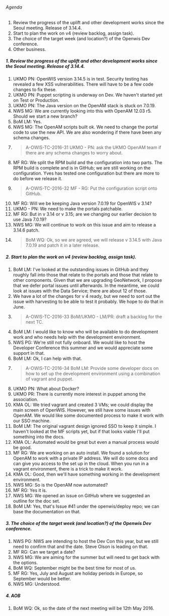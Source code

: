 ###### Agenda
1.  Review the progress of the uplift and other development works since the Seoul meeting. Release of 3.14.4.
2.  Start to plan the work on v4 (review backlog, assign task).
3.  The choice of the target week (and location?) of the Openwis Dev conference.
4.  Other business.

##### 1.  Review the progress of the uplift and other development works since the Seoul meeting. Release of 3.14.4.
1. UKMO PN: OpenWIS version 3.14.5 is in test. Security testing has revealed a few XSS vulnerabilities. There will have to be a few code changes to fix these.
2. UKMO PN: Puppet scripting is underway on Dev.  We haven't started yet on Test or Production.
3. UKMO PN: The Java version on the OpenAM stack is stuck on 7.0.19.
4. NWS MG: We are currently looking into this with OpenAM 12.03 r5.  Should we start a new branch?
5. BoM LM: Yes.
6. NWS MG: The OpenAM scripts built ok.  We need to change the portal code to use the new API. We are also wondering if there have been any schema changes.
7. > A-OWIS-TC-2016-31 UKMO - PN: ask the UKMO OpenAM team if there are any schema changes to worry about.
8. MF RG: We split the RPM build and the configuration into two parts.  The RPM build is complete and is in GitHub; we are still working on the configuration. Yves has tested one configuration but there are more to do before we release it.
9. > A-OWIS-TC-2016-32 MF - RG: Put the configuration script onto GitHub.
10. MF RG: Will we be keeping Java version 7.0.19 for OpenWIS v 3.14?
11. UKMO - PN: We need to make the portals patchable.
12. MF RG: But in v 3.14 or v 3.15; are we changing our earlier decision to use Java 7.0.19?
13. NWS MG: We will continue to work on this issue and aim to release a 3.14.6 patch.
14. > BoM WQ: Ok, so we are agreed, we will release v 3.14.5 with Java 7.0.19 and patch it in a later release.

##### 2.  Start to plan the work on v4 (review backlog, assign task).
1. BoM LM: I've looked at the outstanding issues in GitHub and they roughly fall into those that relate to the portals and those that relate to other components.  Given that we are upgrading GeoNetwork, I propose that we defer portal issues until afterwards.  In the meantime, we could look at issues with the Data Service; there are about 12 of those.
2. We have a lot of the changes for v 4 ready, but we need to sort out the issue with harvesting to be able to test it probably.  We hope to do that in June.
3. > A-OWIS-TC-2016-33 BoM/UKMO - LM/PR: draft a backlog for the next TC.
4. BoM LM: I would like to know who will be available to do development work and who needs help with the development environment.
5. NWS PG: We're still not fully onboard.  We would like to host the Developer Conference this summer and we would appreciate some support in that.
6. BoM LM: Ok, I can help with that.
7. > A-OWIS-TC-2016-34 BoM LM: Provide some developer docs on how to set up the development environment using a combination of vagrant and puppet.
8. UKMO PN: What about Docker?
9. UKMO PR: There is currently more interest in puppet among the association.
10. KMA OL: We tried vagrant and created 3 VMs; we could display the main screen of OpenWIS.  However, we still have some issues with OpenAM.  We would like some documented process to make it work with our SSO machine.
11. BoM LM: The original vagrant design ignored SSO to keep it simple.  I haven't looked at the MF scripts yet, but if that looks viable I'll put something into the docs.
12. KMA OL: Automated would be great but even a manual process would be good.
13. MF RG: We are working on an auto install.  We found a solution for OpenAM to work with a private IP address.  We will do some docs and can give you access to the set up in the cloud. When you run in a vagrant environment, there is a trick to make it work.
14. KMA OL: Good, then we'll have something working in the development environment.
15. NWS MG: So is the OpenAM now automated?
16. MF RG: Yes it is.
17. NWS MG: We opened an issue on GitHub where we suggested an outline for the doc set.
18. BoM LM: Yes, that's Issue #41 under the openwis/deploy repo; we can base the documentation on that.

##### 3.  The choice of the target week (and location?) of the Openwis Dev conference.
1. NWS PG: NWS are intending to host the Dev Con this year, but we still need to confirm that and the date.  Steve Olson is leading on that.
2. MF RG: Can we target a date?
3. NWS MG: We are aiming for the summer but will need to get back with the options.
4. BoM WQ: September might be the best time for most of us.
5. MF RG: Yes, July and August are holiday periods in Europe, so September would be better.
6. NWS MG: Understood.

##### 4. AOB
1. BoM WQ: Ok, so the date of the next meeting will be 12th May 2016.
